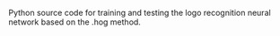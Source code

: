 Python source code for training and testing the logo recognition neural network based on the .hog method.
